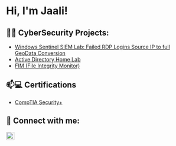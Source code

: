 <h1>Hi, I'm Jaali! </h1>

<h2>👨‍💻 CyberSecurity Projects:</h2>

  - [Windows Sentinel SIEM Lab: Failed RDP Logins Source IP to full GeoData Conversion](https://github.com/jaalijones/Sentinel_Lab)
  - [Active Directory Home Lab](https://github.com/jaalijones/AD-Home-Lab)
  - [FIM (File Integrity Monitor)](https://github.com/joshmadakor1/PowerShell-Integrity-FIM)

<h2>📫💻 Certifications</h2>

  - [CompTIA Security+](https://github.com/kingjones96/kingjones96/files/9255910/CompTIA.Security%2B.ce.certificate.1.pdf)

<h2> 🤳 Connect with me:</h2>

[<img align="left" alt="JaaliJones | LinkedIn" width="22px" src="https://cdn.jsdelivr.net/npm/simple-icons@v3/icons/linkedin.svg" />][linkedin]

[linkedin]: https://www.linkedin.com/in/jaali-jones

<!--

- 🔭 I’m currently working on ...
- 🌱 I’m currently learning ...
- 👯 I’m looking to collaborate on ...
- 🤔 I’m looking for help with ...
- 💬 Ask me about ...
- 📫 How to reach me: ...
- ⚡ Fun fact: ...
-->
